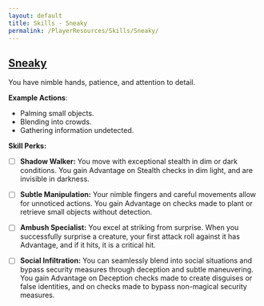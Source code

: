 ```yaml
---
layout: default
title: Skills - Sneaky
permalink: /PlayerResources/Skills/Sneaky/
---
```

## [Sneaky](#Sneaky)
You have nimble hands, patience, and attention to detail.

**Example Actions**:
  - Palming small objects.
  - Blending into crowds.
  - Gathering information undetected.


**Skill Perks:**
- ☐ **Shadow Walker:** You move with exceptional stealth in dim or dark conditions. You gain Advantage on Stealth checks in dim light, and are invisible in darkness.
  
- ☐ **Subtle Manipulation:** Your nimble fingers and careful movements allow for unnoticed actions. You gain Advantage on checks made to plant or retrieve small objects without detection.
  
- ☐ **Ambush Specialist:** You excel at striking from surprise. When you successfully surprise a creature, your first attack roll against it has Advantage, and if it hits, it is a critical hit.
  
- ☐ **Social Infiltration:** You can seamlessly blend into social situations and bypass security measures through deception and subtle maneuvering. You gain Advantage on Deception checks made to create disguises or false identities, and on checks made to bypass non-magical security measures.
